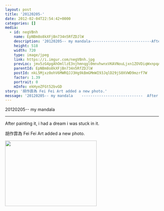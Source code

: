 ```yaml
---
layout: post
title: '20120205-' 
date: 2012-02-04T22:54:42+0000 
categories: [] 
media:
  - id: negVBnh
    name: EpNBm8o8kXFjBn734n5RfZDJlW
    description: '20120205-- my mandala----------------------------After painting it, i had a dream i was stuck in it.'   
    height: 518
    width: 720
    type: image/jpeg
    link: https://i.imgur.com/negVBnh.jpg
    prevLoc: jmv5zG4pgAhOmllzE3njhmnqgl0mnvhwnxVKAVNouLjxn1ZOVDiqWxnpqAqkuLPNWVxYy5I9A6zJvWrQtEBpZGEGOkCMB3JXAjVRCQvGO6xDXZHMnv4xqxXzc9lO28v1Bvu9RPnGm2AxFJVMovQQ3PiDLWxGjPPJIJ1XP9JX2EiQPVznyEDycWzy94OJLOf0YMovOrr3s1B1oZOzD3cqNz3V3gOYI7NPBmQPvJczZ0lmDAqZ
    parentId: EpNBm8o8kXFjBn734n5RfZDJlW
    postId: nkL5Mjxz0ohV6MWRQJJ3Hg9kBmGMmWI93JqlD29jS0XVWD9mzrf7W
    factor: 1.39
    portrait: 0
    mInfo: ekHyeZFGt52bvGD
story: '胡作霏為 Fei Fei Art added a new photo.'  
message: '20120205-- my mandala    ----------------------------  After painting it, i had a dream i was stuck in it.'  
---
```


20120205-- my mandala  
  
----------------------------  
After painting it, i had a dream i was stuck in it.
 
 
[//]: #story:
胡作霏為 Fei Fei Art added a new photo.


[//]: #media:  
<a href="https://i.imgur.com/negVBnh.jpg"><img src="https://i.imgur.com/negVBnh.jpg" height="215" width="300" /></a> 
 
